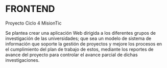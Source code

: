 # FRONTEND
Proyecto Ciclo 4 MisionTic

Se plantea crear una aplicación Web dirigida a los diferentes grupos de investigación de las universidades; que sea un modelo de sistema de información que soporte la gestión de proyectos y mejore los procesos en el cumplimiento del plan de trabajo de estos, mediante los reportes de avance del proyecto para controlar el avance parcial de dichas investigaciones.

